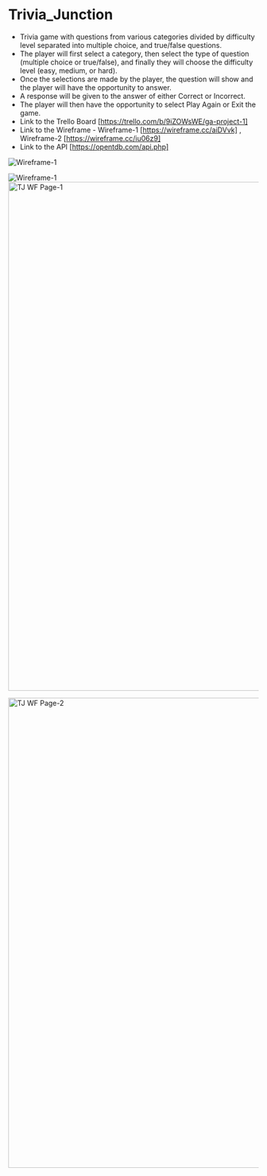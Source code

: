 # Trivia_Junction
* Trivia game with questions from various categories divided by difficulty level separated into multiple choice, and true/false questions.
* The player will first select a category, then select the type of question (multiple choice or true/false), and finally they will choose the difficulty level (easy, medium, or hard).  
* Once the selections are made by the player, the question will show and the player will have the opportunity to answer. 
* A response will be given to the answer of either Correct or Incorrect.
* The player will then have the opportunity to select Play Again or Exit the game.
* Link to the Trello Board [https://trello.com/b/9iZOWsWE/ga-project-1] 
* Link to the Wireframe - Wireframe-1 [https://wireframe.cc/aiDVvk] , Wireframe-2 [https://wireframe.cc/iu06z9]
* Link to the API [https://opentdb.com/api.php]

 
![Wireframe-1](https://wireframe.cc/aiDVvk "Wireframe-1")

![Wireframe-1](https://wireframe.cc/iu06z9 "Wireframe-1")
<img width="1022" alt="TJ WF Page-1" src="https://user-images.githubusercontent.com/19157071/195879743-dc3de503-9c09-402f-bd5e-b35258c71578.png">

<img width="944" alt="TJ WF Page-2" src="https://user-images.githubusercontent.com/19157071/195879776-98c96eda-5e35-40f1-8462-44c4937c1904.png">
